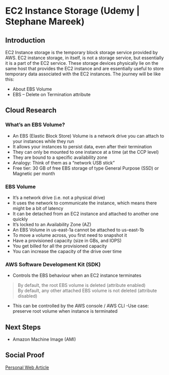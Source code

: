 
# EC2 Instance Storage (Udemy | Stephane Mareek)

## Introduction
EC2 Instance storage is the temporary block storage service provided by AWS. EC2 instance storage, in itself, is not a storage service, but essentially it is a part of the EC2 service. These storage devices physically lie on the same host that provides the EC2 instance and are essentially useful to store temporary data associated with the EC2 instances. The journey will be like this:
- About EBS Volume
- EBS – Delete on Termination attribute

## Cloud Research

### What’s an EBS Volume?
- An EBS (Elastic Block Store) Volume is a network drive you can attach
to your instances while they run
- It allows your instances to persist data, even after their termination
- They can only be mounted to one instance at a time (at the CCP level)
- They are bound to a specific availability zone
- Analogy: Think of them as a “network USB stick”
- Free tier: 30 GB of free EBS storage of type General Purpose (SSD) or
Magnetic per month

### EBS Volume
- It’s a network drive (i.e. not a physical drive)
- It uses the network to communicate the instance, which means there might be a bit of
latency
- It can be detached from an EC2 instance and attached to another one quickly
- It’s locked to an Availability Zone (AZ)
- An EBS Volume in us-east-1a cannot be attached to us-east-1b
- To move a volume across, you first need to snapshot it
- Have a provisioned capacity (size in GBs, and IOPS)
- You get billed for all the provisioned capacity
- You can increase the capacity of the drive over time

### AWS Software Development Kit (SDK)
- Controls the EBS behaviour when an EC2 instance terminates
> By default, the root EBS volume is deleted (attribute enabled)
<br> By default, any other attached EBS volume is not deleted (attribute disabled)
- This can be controlled by the AWS console / AWS CLI
-Use case: preserve root volume when instance is terminated

## Next Steps

- Amazon Machine Image (AMI)

## Social Proof

[Personal Web Article](https://afifurrohman-id.github.io/article/100DaysOfCloud)
